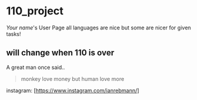 # 110_project
*Your name*'s User Page
all languages are nice but some are nicer for given tasks!

## **will change when 110 is over**

A great man once said.. 
> monkey love money but human love more

instagram:  [https://www.instagram.com/ianrebmann/]


